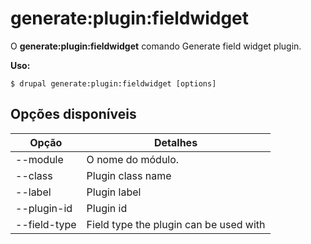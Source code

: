 # generate:plugin:fieldwidget
O **generate:plugin:fieldwidget** comando Generate field widget plugin.

**Uso:**
```
$ drupal generate:plugin:fieldwidget [options] 
```

## Opções disponíveis
Opção | Detalhes
-------|-------------
--module | O nome do módulo.
--class | Plugin class name
--label | Plugin label
--plugin-id | Plugin id
--field-type | Field type the plugin can be used with
